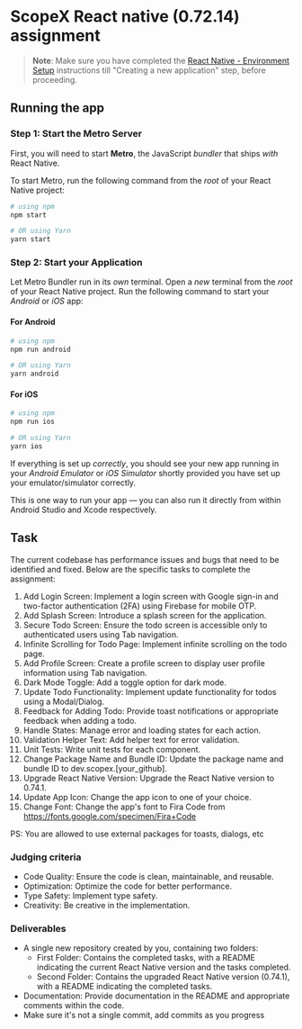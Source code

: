 # ScopeX React native (0.72.14) assignment

> **Note**: Make sure you have completed the [React Native - Environment Setup](https://reactnative.dev/docs/environment-setup) instructions till "Creating a new application" step, before proceeding.

## Running the app

### Step 1: Start the Metro Server

First, you will need to start **Metro**, the JavaScript _bundler_ that ships _with_ React Native.

To start Metro, run the following command from the _root_ of your React Native project:

```bash
# using npm
npm start

# OR using Yarn
yarn start
```

### Step 2: Start your Application

Let Metro Bundler run in its _own_ terminal. Open a _new_ terminal from the _root_ of your React Native project. Run the following command to start your _Android_ or _iOS_ app:

#### For Android

```bash
# using npm
npm run android

# OR using Yarn
yarn android
```

#### For iOS

```bash
# using npm
npm run ios

# OR using Yarn
yarn ios
```

If everything is set up _correctly_, you should see your new app running in your _Android Emulator_ or _iOS Simulator_ shortly provided you have set up your emulator/simulator correctly.

This is one way to run your app — you can also run it directly from within Android Studio and Xcode respectively.

## Task

The current codebase has performance issues and bugs that need to be identified and fixed. Below are the specific tasks to complete the assignment:

1. Add Login Screen: Implement a login screen with Google sign-in and two-factor authentication (2FA) using Firebase for mobile OTP.
2. Add Splash Screen: Introduce a splash screen for the application.
3. Secure Todo Screen: Ensure the todo screen is accessible only to authenticated users using Tab navigation.
4. Infinite Scrolling for Todo Page: Implement infinite scrolling on the todo page.
5. Add Profile Screen: Create a profile screen to display user profile information using Tab navigation.
6. Dark Mode Toggle: Add a toggle option for dark mode.
7. Update Todo Functionality: Implement update functionality for todos using a Modal/Dialog.
8. Feedback for Adding Todo: Provide toast notifications or appropriate feedback when adding a todo.
9. Handle States: Manage error and loading states for each action.
10. Validation Helper Text: Add helper text for error validation.
11. Unit Tests: Write unit tests for each component.
12. Change Package Name and Bundle ID: Update the package name and bundle ID to dev.scopex.[your_github].
13. Upgrade React Native Version: Upgrade the React Native version to 0.74.1.
14. Update App Icon: Change the app icon to one of your choice.
15. Change Font: Change the app's font to Fira Code from https://fonts.google.com/specimen/Fira+Code

PS: You are allowed to use external packages for toasts, dialogs, etc

### Judging criteria

- Code Quality: Ensure the code is clean, maintainable, and reusable.
- Optimization: Optimize the code for better performance.
- Type Safety: Implement type safety.
- Creativity: Be creative in the implementation.

### Deliverables

- A single new repository created by you, containing two folders:
  - First Folder: Contains the completed tasks, with a README indicating the current React Native version and the tasks completed.
  - Second Folder: Contains the upgraded React Native version (0.74.1), with a README indicating the completed tasks.
- Documentation: Provide documentation in the README and appropriate comments within the code.
- Make sure it's not a single commit, add commits as you progress
